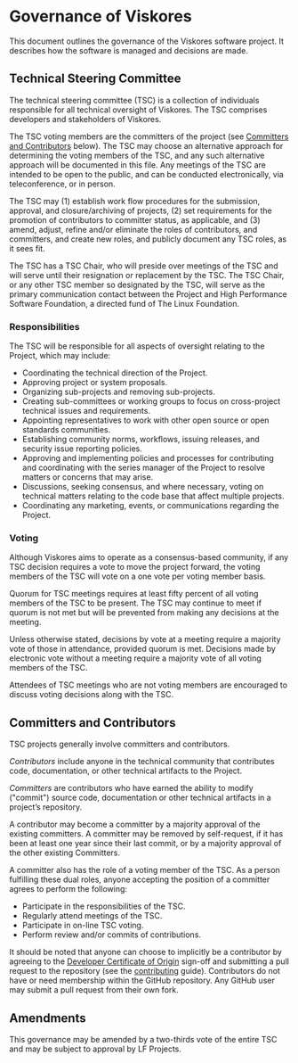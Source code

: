 # Governance of Viskores

This document outlines the governance of the Viskores software project. It
describes how the software is managed and decisions are made.


## Technical Steering Committee

The technical steering committee (TSC) is a collection of individuals
responsible for all technical oversight of Viskores. The TSC comprises
developers and stakeholders of Viskores.

The TSC voting members are the committers of the project (see [Committers
and Contributors](#committers-and-contributors) below). The TSC may choose
an alternative approach for determining the voting members of the TSC, and
any such alternative approach will be documented in this file. Any meetings
of the TSC are intended to be open to the public, and can be conducted
electronically, via teleconference, or in person.

The TSC may (1) establish work flow procedures for the submission,
approval, and closure/archiving of projects, (2) set requirements for the
promotion of contributors to committer status, as applicable, and (3)
amend, adjust, refine and/or eliminate the roles of contributors, and
committers, and create new roles, and publicly document any TSC roles, as
it sees fit.

The TSC has a TSC Chair, who will preside over meetings of the TSC and will
serve until their resignation or replacement by the TSC. The TSC Chair, or
any other TSC member so designated by the TSC, will serve as the primary
communication contact between the Project and High Performance Software
Foundation, a directed fund of The Linux Foundation.

### Responsibilities

The TSC will be responsible for all aspects of oversight relating to the
Project, which may include:

  * Coordinating the technical direction of the Project.
  * Approving project or system proposals.
  * Organizing sub-projects and removing sub-projects.
  * Creating sub-committees or working groups to focus on cross-project
    technical issues and requirements.
  * Appointing representatives to work with other open source or open
    standards communities.
  * Establishing community norms, workflows, issuing releases, and security
    issue reporting policies.
  * Approving and implementing policies and processes for contributing and
    coordinating with the series manager of the Project to resolve matters
    or concerns that may arise.
  * Discussions, seeking consensus, and where necessary, voting on
    technical matters relating to the code base that affect multiple
    projects.
  * Coordinating any marketing, events, or communications regarding the
    Project.

### Voting

Although Viskores aims to operate as a consensus-based community, if any
TSC decision requires a vote to move the project forward, the voting
members of the TSC will vote on a one vote per voting member basis.

Quorum for TSC meetings requires at least fifty percent of all voting
members of the TSC to be present. The TSC may continue to meet if quorum is
not met but will be prevented from making any decisions at the meeting.

Unless otherwise stated, decisions by vote at a meeting require a majority
vote of those in attendance, provided quorum is met. Decisions made by
electronic vote without a meeting require a majority vote of all voting
members of the TSC.

Attendees of TSC meetings who are not voting members are encouraged to
discuss voting decisions along with the TSC.


## Committers and Contributors

TSC projects generally involve committers and contributors.

_Contributors_ include anyone in the technical community that contributes
code, documentation, or other technical artifacts to the Project.

_Committers_ are contributors who have earned the ability to modify
("commit") source code, documentation or other technical artifacts in a
project’s repository.

A contributor may become a committer by a majority approval of the existing
committers. A committer may be removed by self-request, if it has been at
least one year since their last commit, or by a majority approval of the
other existing Committers.

A committer also has the role of a voting member of the TSC. As a person
fulfilling these dual roles, anyone accepting the position of a committer
agrees to perform the following:

  * Participate in the responsibilities of the TSC.
  * Regularly attend meetings of the TSC.
  * Participate in on-line TSC voting.
  * Perform review and/or commits of contributions.

It should be noted that anyone can choose to implicitly be a contributor by
agreeing to the [Developer Certificate of Origin] sign-off and submitting a
pull request to the repository (see the [contributing] guide). Contributors
do not have or need membership within the GitHub repository. Any GitHub
user may submit a pull request from their own fork.

## Amendments

This governance may be amended by a two-thirds vote of the entire TSC and
may be subject to approval by LF Projects.


[Developer Certificate of Origin]: http://developercertificate.org
[contributing]: CONTRIBUTING.md
